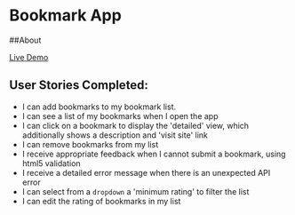 # Bookmark App
##About

[Live Demo](https://lrny-lru.github.io/bookmark-app-jQuery/)
## User Stories Completed:

- I can add bookmarks to my bookmark list.
- I can see a list of my bookmarks when I open the app
- I can click on a bookmark to display the 'detailed' view, which additionally shows a description and 'visit site' link
- I can remove bookmarks from my list
- I receive appropriate feedback when I cannot submit a bookmark, using html5 validation
- I receive a detailed error message when there is an unexpected API error
- I can select from a `dropdown` a 'minimum rating' to filter the list
- I can edit the rating of bookmarks in my list

